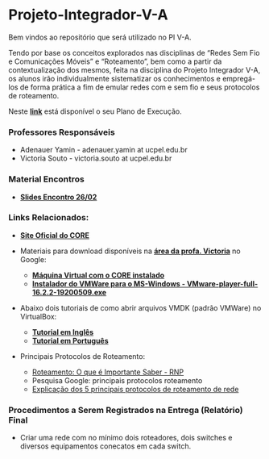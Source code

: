 # Projeto-Integrador-V-A

Bem vindos ao repositório que será utilizado no PI V-A.

Tendo por base os conceitos explorados nas disciplinas de “Redes Sem Fio e Comunicações Móveis” e “Roteamento”, bem como a partir da contextualização dos mesmos, feita na disciplina do Projeto Integrador V-A, os alunos irão individualmente sistematizar os conhecimentos e empregá-los de forma prática a fim de emular redes com e sem fio e seus protocolos de roteamento.

Neste **[link](https://docs.google.com/document/d/1gXFWOfzcvUY6TXPFpbDA4SVsfwe5ZKol7v9w8nf8ivg/edit?usp=sharing)** está disponível o seu Plano de Execução.

### Professores Responsáveis

* Adenauer Yamin - adenauer.yamin at ucpel.edu.br
* Victoria Souto - victoria.souto at ucpel.edu.br

### Material Encontros

* **[Slides Encontro 26/02](https://drive.google.com/file/d/1xeK9NlUdIgcdJCZnduJuT-v1HL8brV0g/view?usp=sharing)**

### Links Relacionados:

* **[Site Oficial do CORE](https://www.nrl.navy.mil/Our-Work/Areas-of-Research/Information-Technology/NCS/CORE/)**

* Materiais para download disponíveis na **[área da profa. Victoria](https://drive.google.com/drive/u/0/folders/1Br5WRXvqyvaAPmqad2RnRHZbGuk88Mtm)** no Google:
  * **[Máquina Virtual com o CORE instalado](https://drive.google.com/file/d/11VVABrhvjM7RNeLUvg92XlbPjTp0r_fj/view?usp=sharing)**
  * **[Instalador do VMWare para o MS-Windows - VMware-player-full-16.2.2-19200509.exe](https://drive.google.com/file/d/1PBE5Jm_TWVtyvRX8ZrJPMqYdbHbT51Ne/view?usp=sharing)**

* Abaixo dois tutoriais de como abrir arquivos VMDK (padrão VMWare) no VirtualBox:
  * **[Tutorial em Inglês](https://techathlon.com/how-to-run-a-vmdk-file-in-oracle-virtualbox/)**
  * **[Tutorial em Português](https://appleglitz.com/portuguese/como-abrir-um-arquivo-vmdk-no-virtualbox/)**

* Principais Protocolos de Roteamento:
  * [Roteamento: O que é Importante Saber - RNP](https://memoria.rnp.br/newsgen/9705/n1-1.html)
  * Pesquisa Google: principais protocolos roteamento
  * [Explicação dos 5 principais protocolos de roteamento de rede](https://fiodevida.com/explicacao-dos-5-principais-protocolos-de-roteamento-de-rede/)


### Procedimentos a Serem Registrados na Entrega (Relatório) Final

* Criar uma rede com no mínimo dois roteadores, dois switches e diversos equipamentos conecatos em cada switch.
